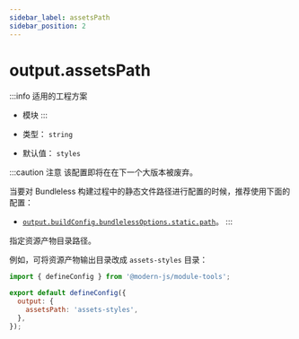 ```yaml
---
sidebar_label: assetsPath
sidebar_position: 2
---
```


# output.assetsPath

:::info 适用的工程方案
* 模块
:::

* 类型： `string`
* 默认值： `styles`

:::caution 注意
该配置即将在在下一个大版本被废弃。

当要对 Bundleless 构建过程中的静态文件路径进行配置的时候，推荐使用下面的配置：
* [`output.buildConfig.bundlelessOptions.static.path`](/docs/apis/config/output/build-config/bundleless-options#path-1)。
:::

指定资源产物目录路径。

例如，可将资源产物输出目录改成 `assets-styles` 目录：

```js title="modern.config.js"
import { defineConfig } from '@modern-js/module-tools';

export default defineConfig({
  output: {
    assetsPath: 'assets-styles',
  },
});
```
